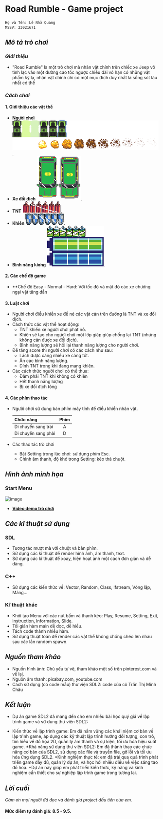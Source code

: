# Road Rumble - Game project

    Họ và Tên: Lê Nhữ Quang
    MSSV: 23021671
## *Mô tả trò chơi*

### *Giới thiệu*

* "Road Rumble" là một trò chơi mà nhân vật chính trên chiếc xe Jeep vô tình lạc vào một đường cao tốc ngược chiều dài vô hạn có những vật phẩm kỳ lạ, nhân vật chính chỉ có một mục đích duy nhất là sống sót lâu nhất có thể

### *Cách chơi*

#### 1. Giới thiệu các vật thể
*  **Người chơi** ![Idle](https://github.com/qu4ll12/SDL_Project/blob/main/Game/texture/jeep.png).
* **Xe đối địch** ![one](https://github.com/qu4ll12/SDL_Project/blob/main/Game/texture/taxi2.png).
* **TNT** ![one](https://github.com/qu4ll12/SDL_Project/blob/main/Game/texture/tnt.png).
* **Khiên** ![one](https://github.com/qu4ll12/SDL_Project/blob/main/Game/texture/shield.png).
* **Bình năng lượng** ![one](https://github.com/qu4ll12/SDL_Project/blob/main/Game/texture/energy1.png).
#### 2. Các chế độ game
* **Chế độ Easy - Normal - Hard:
  Với tốc độ và mật độ các xe chướng ngại vật tăng dần

#### 3. Luật chơi
* Người chơi điều khiển xe để né các vật cản trên đường là TNT và xe đối địch.
* Cách thức các vật thể hoạt động:
   * TNT khiến xe người chơi phát nổ.
   * Khiên sẽ tạo cho người chơi một lớp giáp giúp chống lại TNT (nhưng không cản được xe đối địch).
   * Bình năng lượng sẽ hồi lại thanh năng lượng cho người chơi.
* Để tăng score thì người chơi có các cách như sau:
   * Lách được càng nhiều xe càng tốt.
   * Ăn các bình năng lượng.
   * Dính TNT trong khi đang mang khiên.
* Các cách thức người chơi có thể thua:
   * Đâm phải TNT khi không có khiên
   * Hết thanh năng lượng
   * Bị xe đối địch tông

#### 4. Các phím thao tác
* Người chơi sử dụng bàn phím máy tính để điều khiển nhân vật.

    | Chức năng  | Phím |
    | ------------- |:-------------:| 
    | Di chuyển sang trái    | A    |
    | Di chuyển sang phải    | D    |
  
* Các thao tác trò chơi
    * Bật Setting trong lúc chơi: sử dụng phím Esc.
    * Chỉnh âm thanh, độ khó trong Setting: kéo thả chuột.
    
## *Hình ảnh minh họa*

### Start Menu
![image](https://github.com/qu4ll12/SDL_Project/assets/158488809/6be6d791-9632-4fc0-b771-3df61be92a9c)

* **[Video demo trò chơi](https://youtu.be/7YNWx59XnYE)**
## *Các kĩ thuật sử dụng*
### SDL
* Tương tác mượt mà với chuột và bàn phím.
* Sử dụng các kĩ thuật để render hình ảnh, âm thanh, text.
* Sử dụng các kĩ thuật để xoay, hiện hoạt ảnh một cách đơn giản và dễ dàng.

### C++
* Sử dụng các kiến thức về: Vector, Random, Class, Ifstream, Vòng lặp, Mảng...

### Kĩ thuật khác
* Khởi tạo Menu với các nút bấm và thanh kéo: Play, Resume, Setting, Exit, Instruction, Information, Slide.
* Tối giản hàm main dễ dọc, dễ hiểu.
* Tách code thành nhiều hàm.
* Sử dụng thuật toán để render các vật thể không chồng chéo lên nhau sau các lần random spawn.

## *Nguồn tham khảo*
* Nguồn hình ảnh: Chủ yếu tự vẽ, tham khảo một số trên pinterest.com và vẽ lại.
* Nguồn âm thanh: pixabay.com, youtube.com
* Cách sử dụng (có code mẫu) thư viện SDL2: code của cô Trần Thị Minh Châu

## *Kết luận*
* Dự án game SDL2 đã mang đến cho em nhiều bài học quý giá về lập trình game và sử dụng thư viện SDL2:

* Kiến thức về lập trình game: Em đã nắm vững các khái niệm cơ bản về lập trình game, áp dụng các kỹ thuật lập trình hướng đối tượng, con trỏ, tìm hiểu về đồ họa 2D, quản lý âm thanh và sự kiện, tối ưu hóa hiệu suất game.
*Khả năng sử dụng thư viện SDL2: Em đã thành thạo các chức năng cơ bản của SDL2, sử dụng các file và truyền file, gỡ lỗi và tối ưu hóa ứng dụng SDL2.
*Kinh nghiệm thực tế: em đã trải qua quá trình phát triển game đầy đủ, quản lý dự án, và học hỏi nhiều điều về việc sáng tạo đồ hoạ.
*Dự án này giúp em phát triển kiến thức, kỹ năng và kinh nghiệm cần thiết cho sự nghiệp lập trình game trong tương lai.

## *Lời cuối*
*Cảm ơn mọi người đã đọc và đánh giá project đầu tiên của em.*

#### **Mức điểm tự đánh giá: 8.5 - 9.5.**
